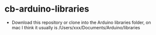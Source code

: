 # cb-arduino-libraries

* Download this repository or clone into the Arduino libraries folder, on mac I think it usually is /Users/xxx/Documents/Arduino/libraries
